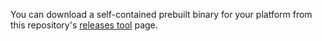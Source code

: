 

You can download a self-contained prebuilt binary for your platform from this repository's [releases tool](https://github.com/ontio/ontology/releases) page.